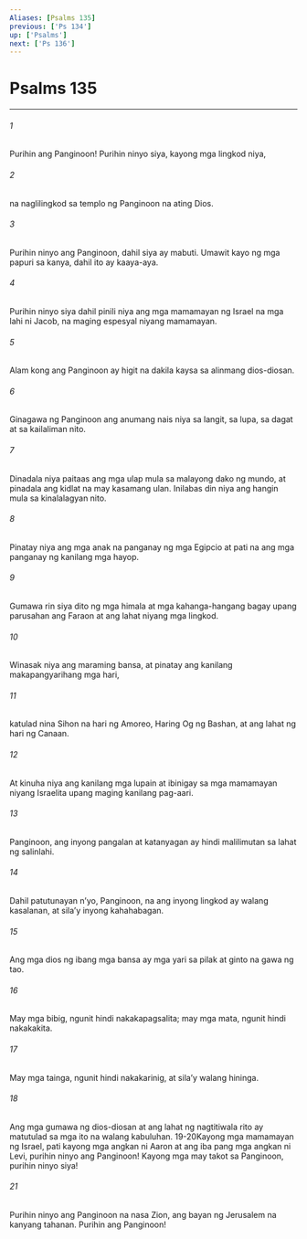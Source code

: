 ```yaml
---
Aliases: [Psalms 135]
previous: ['Ps 134']
up: ['Psalms']
next: ['Ps 136']
---
```

# Psalms 135

***






















###### 1 










Purihin ang Panginoon! Purihin ninyo siya, kayong mga lingkod niya, 





















###### 2 










na naglilingkod sa templo ng Panginoon na ating Dios. 





















###### 3 










Purihin ninyo ang Panginoon, dahil siya ay mabuti. Umawit kayo ng mga papuri sa kanya, dahil ito ay kaaya-aya. 





















###### 4 










Purihin ninyo siya dahil pinili niya ang mga mamamayan ng Israel na mga lahi ni Jacob, na maging espesyal niyang mamamayan. 





















###### 5 










Alam kong ang Panginoon ay higit na dakila kaysa sa alinmang dios-diosan. 





















###### 6 










Ginagawa ng Panginoon ang anumang nais niya sa langit, sa lupa, sa dagat at sa kailaliman nito. 





















###### 7 










Dinadala niya paitaas ang mga ulap mula sa malayong dako ng mundo, at pinadala ang kidlat na may kasamang ulan. Inilabas din niya ang hangin mula sa kinalalagyan nito. 





















###### 8 










Pinatay niya ang mga anak na panganay ng mga Egipcio at pati na ang mga panganay ng kanilang mga hayop. 





















###### 9 










Gumawa rin siya dito ng mga himala at mga kahanga-hangang bagay upang parusahan ang Faraon at ang lahat niyang mga lingkod. 





















###### 10 










Winasak niya ang maraming bansa, at pinatay ang kanilang makapangyarihang mga hari, 





















###### 11 










katulad nina Sihon na hari ng Amoreo, Haring Og ng Bashan, at ang lahat ng hari ng Canaan. 





















###### 12 










At kinuha niya ang kanilang mga lupain at ibinigay sa mga mamamayan niyang Israelita upang maging kanilang pag-aari. 





















###### 13 










Panginoon, ang inyong pangalan at katanyagan ay hindi malilimutan sa lahat ng salinlahi. 





















###### 14 










Dahil patutunayan nʼyo, Panginoon, na ang inyong lingkod ay walang kasalanan, at silaʼy inyong kahahabagan. 





















###### 15 










Ang mga dios ng ibang mga bansa ay mga yari sa pilak at ginto na gawa ng tao. 





















###### 16 










May mga bibig, ngunit hindi nakakapagsalita; may mga mata, ngunit hindi nakakakita. 





















###### 17 










May mga tainga, ngunit hindi nakakarinig, at silaʼy walang hininga. 





















###### 18 










Ang mga gumawa ng dios-diosan at ang lahat ng nagtitiwala rito ay matutulad sa mga ito na walang kabuluhan. 19-20Kayong mga mamamayan ng Israel, pati kayong mga angkan ni Aaron at ang iba pang mga angkan ni Levi, purihin ninyo ang Panginoon! Kayong mga may takot sa Panginoon, purihin ninyo siya! 





















###### 21 










Purihin ninyo ang Panginoon na nasa Zion, ang bayan ng Jerusalem na kanyang tahanan. Purihin ang Panginoon!
